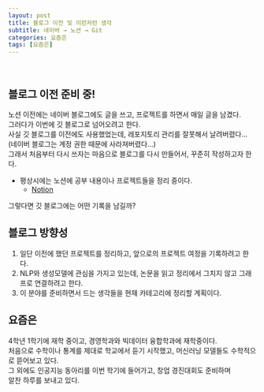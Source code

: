 ```yaml
---
layout: post
title: 블로그 이전 및 이런저런 생각
subtitle: 네이버 → 노션 → Git
categories: 요즘은
tags: [요즘은]
---
```

<br>

## 블로그 이전 준비 중!

노션 이전에는 네이버 블로그에도 글을 쓰고, 프로젝트를 하면서 매일 글을 남겼다.<br>
그러다가 이번에 깃 블로그로 넘어오려고 한다.<br>
사실 깃 블로그를 이전에도 사용했었는데, 레포지토리 관리를 잘못해서 날려버렸다...<br>
(네이버 블로그는 계정 권한 때문에 사라져버렸다...)<br>
그래서 처음부터 다시 쓰자는 마음으로 블로그를 다시 만들어서, 꾸준히 작성하고자 한다.<br>

- 평상시에는 노션에 공부 내용이나 프로젝트들을 정리 중이다.
  - [Notion](https://dorae222.notion.site/STUDY-PAGE-3b622da068134bebb2eec26b8ff4a213)

그렇다면 깃 블로그에는 어떤 기록을 남길까?

## 블로그 방향성

1. 일단 이전에 했던 프로젝트를 정리하고, 앞으로의 프로젝트 여정을 기록하려고 한다.
2. NLP와 생성모델에 관심을 가지고 있는데, 논문을 읽고 정리에서 그치지 않고 그래프로 연결하려고 한다.
3. 이 분야를 준비하면서 드는 생각들을 현재 카테고리에 정리할 계획이다.

## 요즘은

4학년 1학기에 재학 중이고, 경영학과와 빅데이터 융합학과에 재학중이다.<br>
처음으로 수학이나 통계를 제대로 학교에서 듣기 시작했고, 머신러닝 모델들도 수학적으로 뜯어보고 있다. <br>
그 외에도 인공지능 동아리를 이번 학기에 들어가고, 창업 경진대회도 준비하며<br>
알찬 하루를 보내고 있다.
